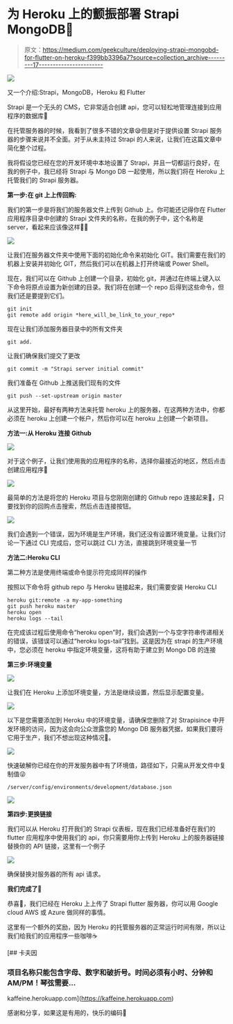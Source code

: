 # 为 Heroku 上的颤振部署 Strapi MongoDB🚀

> 原文：<https://medium.com/geekculture/deploying-strapi-mongobd-for-flutter-on-heroku-f399bb3396a7?source=collection_archive---------17----------------------->

![](img/78dde5b203f6c46b3b65f3390e189805.png)

又一个介绍:Strapi，MongoDB，Heroku 和 Flutter

Strapi 是一个无头的 CMS，它非常适合创建 api，您可以轻松地管理连接到应用程序的数据库🔮

在托管服务器的时候，我看到了很多不错的文章😪但是对于提供设置 Strapi 服务器的步骤来说并不全面。对于从未主持过 Strapi 的人来说，让我们在这篇文章中简化整个过程。

我将假设您已经在您的开发环境中本地设置了 Strapi，并且一切都运行良好，在我的例子中，我已经将 Strapi 与 Mongo DB 一起使用，所以我们将在 Heroku 上托管我们的 Strapi 服务器。

**第一步:在 git 上上传回购:**

我们的第一步是将我们的服务器文件上传到 Github 上。你可能还记得你在 Flutter 应用程序目录中创建的 Strapi 文件夹的名称，在我的例子中，这个名称是 server，看起来应该像这样🤷‍♂️

![](img/9f07d217a2e8e936e9e6926a0981b906.png)

让我们在服务器文件夹中使用下面的初始化命令来初始化 GIT。我们需要在我们的机器上安装并初始化 GIT，然后我们可以在机器上打开终端或 Power Shell。

现在，我们可以在 Github 上创建一个目录，初始化 git，并通过在终端上键入以下命令将原点设置为新创建的目录。我们将在创建一个 repo 后得到这些命令，但我们还是要提到它们。

```
git init
git remote add origin *here_will_be_link_to_your_repo*
```

现在让我们添加服务器目录中的所有文件夹

```
git add.
```

让我们确保我们提交了更改

```
git commit -m "Strapi server initial commit"
```

我们准备在 Github 上推送我们现有的文件

```
git push --set-upstream origin master
```

从这里开始，最好有两种方法来托管 heroku 上的服务器，在这两种方法中，你都必须在 heroku 上创建一个帐户，然后你可以在 heroku 上创建一个新项目。

**方法一:从 Heroku 连接 Github**

![](img/b502149882d0cef34dfe0ec19167cb18.png)

对于这个例子，让我们使用我的应用程序的名称，选择你最接近的地区，然后点击创建应用程序😬

![](img/1c96dc08b91ac29d58937b27614dc0c2.png)

最简单的方法是将您的 Heroku 项目与您刚刚创建的 Github repo 连接起来🤩，只要找到你的回购点击搜索，然后点击连接按钮。

![](img/58d53d53201631e091aba91016c5195d.png)

我们会遇到一个错误，因为环境是生产环境，我们还没有设置环境变量。让我们讨论一下通过 CLI 完成后，您可以跳过 CLI 方法，直接跳到环境变量一节

**方法二:Heroku CLI**

第二种方法是使用终端或命令提示符完成同样的操作

按照以下命令将 github repo 与 Heroku 链接起来，我们需要安装 Heroku CLI

```
heroku git:remote -a my-app-something
git push heroku master
heroku open
heroku logs --tail
```

在完成该过程后使用命令“heroku open”时，我们会遇到一个与空字符串传递相关的错误，该错误可以通过“heroku logs-tail”找到。这是因为在 strapi 的生产环境中，您必须在 heroku 中指定环境变量，这将有助于建立到 Mongo DB 的连接

**第三步:环境变量**

![](img/4844bab68ab0e9bbb5953fbba1dd2d5c.png)

让我们在 Heroku 上添加环境变量，方法是继续设置，然后显示配置变量。

![](img/90815487c6f2d9a071ba116c6872b37f.png)

以下是您需要添加到 Heroku 中的环境变量，请确保您删除了对 Strapisince 中开发环境的访问，因为这会向公众泄露您的 Mongo DB 服务器凭据，如果我们要将它用于生产，我们不想出现这种情况🤗。

![](img/98db17e86ff894553631232eb9f9c07e.png)

快速破解你已经在你的开发服务器中有了环境值，路径如下，只需从开发文件中复制值😜

```
/server/config/environments/development/database.json
```

![](img/db4ae5be2b297652e8f531451b8a62a8.png)

**第四步:更换链接**

我们可以从 Heroku 打开我们的 Strapi 仪表板，现在我们已经准备好在我们的 flutter 应用程序中使用我们的 api，你只需要用你上传到 Heroku 上的服务器链接替换你的 API 链接，这里有一个例子

![](img/ed1761d17601da08600d76a657e2a1f1.png)

确保替换对服务器的所有 api 请求。

**我们完成了🎉**

恭喜🥳，我们已经在 Heroku 上上传了 Strapi flutter 服务器，你可以用 Google cloud AWS 或 Azure 做同样的事情。

这里有一个额外的奖励，因为 Heroku 的托管服务器的正常运行时间有限，所以让我们给我们的应用程序一些咖啡☕️

[](https://kaffeine.herokuapp.com) [## 卡夫因

### 项目名称只能包含字母、数字和破折号。时间必须有小时、分钟和 AM/PM！琴弦需要…

kaffeine.herokuapp.com](https://kaffeine.herokuapp.com) 

感谢和分享，如果这是有用的，快乐的编码👋